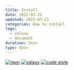 ```yaml
---
title: Install
date: 2022-03-22
updated: 2022-03-23
categories: How to install
tags:
  - valaxy
  - document
duration: 2min
type: docs
---
```


[![npm](https://img.shields.io/npm/v/valaxy-theme-antfu?color=000)](https://www.npmjs.com/package/valaxy-theme-antfu)
[![valaxy](https://img.shields.io/npm/dependency-version/valaxy-theme-antfu/dev/valaxy?color=9333ea)](https://github.com/YunYouJun/valaxy)
[![code style](https://antfu.me/badge-code-style.svg)](https://github.com/antfu/eslint-config)
